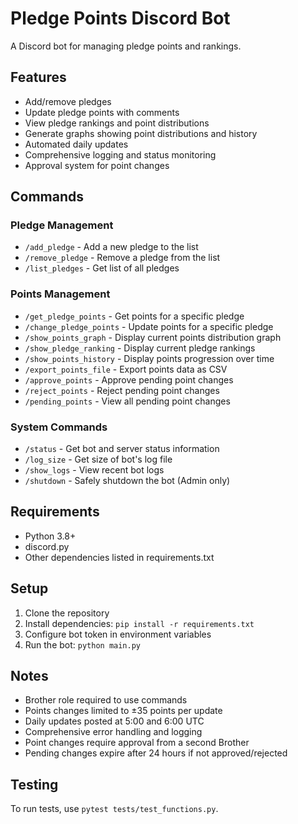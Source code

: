 # Pledge Points Discord Bot

A Discord bot for managing pledge points and rankings.

## Features

- Add/remove pledges
- Update pledge points with comments
- View pledge rankings and point distributions
- Generate graphs showing point distributions and history
- Automated daily updates
- Comprehensive logging and status monitoring
- Approval system for point changes

## Commands

### Pledge Management
- `/add_pledge` - Add a new pledge to the list
- `/remove_pledge` - Remove a pledge from the list
- `/list_pledges` - Get list of all pledges

### Points Management  
- `/get_pledge_points` - Get points for a specific pledge
- `/change_pledge_points` - Update points for a specific pledge
- `/show_points_graph` - Display current points distribution graph
- `/show_pledge_ranking` - Display current pledge rankings
- `/show_points_history` - Display points progression over time
- `/export_points_file` - Export points data as CSV
- `/approve_points` - Approve pending point changes
- `/reject_points` - Reject pending point changes
- `/pending_points` - View all pending point changes

### System Commands
- `/status` - Get bot and server status information
- `/log_size` - Get size of bot's log file
- `/show_logs` - View recent bot logs
- `/shutdown` - Safely shutdown the bot (Admin only)

## Requirements

- Python 3.8+
- discord.py
- Other dependencies listed in requirements.txt

## Setup

1. Clone the repository
2. Install dependencies: `pip install -r requirements.txt`
3. Configure bot token in environment variables
4. Run the bot: `python main.py`

## Notes

- Brother role required to use commands
- Points changes limited to ±35 points per update
- Daily updates posted at 5:00 and 6:00 UTC
- Comprehensive error handling and logging
- Point changes require approval from a second Brother
- Pending changes expire after 24 hours if not approved/rejected

## Testing

To run tests, use `pytest tests/test_functions.py`.

    